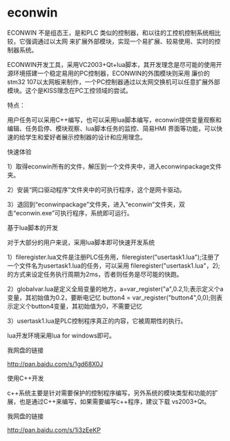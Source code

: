 econwin
=======

ECONWIN 不是组态王，是和PLC 类似的控制器，和以往的工控机控制系统相比较，它强调通过以太网
来扩展外部模块，实现一个易扩展、较易使用、实时的控制器系统。

ECONWIN开发工具，采用VC2003+Qt+lua脚本，其开发理念是尽可能的使用开源环境搭建一个稳定易用的PC控制器，ECONWIN的外围模块则采用
廉价的stm32 107以太网板来制作，一个PC控制器通过以太网交换机可以任意扩展外部模块。这个是KISS理念在PC工控领域的尝试。

特点：

用户任务可以采用C++编写，也可以采用lua脚本编写，econwin提供变量观察和编辑、任务启停、模块观察、lua脚本任务的监控、简易HMI
界面等功能，可以快速的给学生和爱好者展示控制器的设计和应用理念。

快速体验

1）取得econwin所有的文件，解压到一个文件夹中，进入econwinpackage文件夹。

2）安装“网口驱动程序”文件夹中的可执行程序，这个是网卡驱动。

3）退回到“econwinpackage”文件夹，进入“econwin”文件夹，双击“econwin.exe”可执行程序，系统即可运行。


基于lua脚本的开发

对于大部分的用户来说，采用lua脚本即可快速开发系统

1）fileregister.lua文件是注册PLC任务用，fileregister("usertask1.lua");注册了一个文件名为usertask1.lua的任务，可以采用
fileregister("usertask1.lua"，2);的方式来设定任务执行周期为2ms，否者则任务是尽可能的快跑。

2）globalvar.lua是定义全局变量的地方，a=var_register("a",0.2,1);表示定义个a变量，其初始值为0.2，要断电记忆
button4 = var_register("button4",0,0);则表示定义个button4变量，其初始值为0，不需要记忆

3）usertask1.lua是PLC控制程序真正的内容，它被周期性的执行。

lua开发环境采用lua for windows即可。

我网盘的链接

http://pan.baidu.com/s/1gd68X0J

使用C++开发

c++系统主要是针对需要保护的控制程序编写，另外系统的模块类型和功能的扩展，也是通过C++来编写，如果需要编写c++程序，建议下载
vs2003+Qt。

我网盘的链接

http://pan.baidu.com/s/1i3zEeKP
